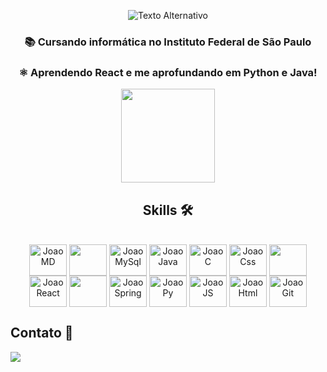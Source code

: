 <p align="center">
  <img src="https://imgur.com/pp6KbPW.gif" alt="Texto Alternativo">
</p>

<h3 align="center">📚 Cursando informática no Instituto Federal de São Paulo</h3> 
<h3 align="center">⚛ Aprendendo React e me aprofundando em Python e Java!
<br></h3>



<div align="center">
  <a href="https://github.com/JoaoAHaupt">
    <img height="150em" src="https://github-readme-stats.vercel.app/api/top-langs/?username=JoaoAHaupt&layout=compact&langs_count=7&theme=dracula"/>
  </a>
  <h2>Skills 🛠</h2> 
<div style="display: inline_block"><br>
  <img align="center" alt="JoaoMD" height="50" width="60" src="https://cdn.jsdelivr.net/gh/devicons/devicon@latest/icons/markdown/markdown-original.svg" />
  <img  align="center"  height="50" width="60" src="https://cdn.jsdelivr.net/gh/devicons/devicon@latest/icons/mariadb/mariadb-original-wordmark.svg" />
  <img align="center" alt="JoaoMySql"  height="50" width="60" src="https://cdn.jsdelivr.net/gh/devicons/devicon/icons/mysql/mysql-original-wordmark.svg" />
  <img align="center" alt="JoaoJava"  height="50" width="60"  src="https://cdn.jsdelivr.net/gh/devicons/devicon/icons/java/java-original.svg" />
  <img align="center" alt="JoaoC"  height="50" width="60"  src="https://cdn.jsdelivr.net/gh/devicons/devicon/icons/c/c-original.svg" />
  <img align="center" alt="JoaoCss"  height="50" width="60" src="https://cdn.jsdelivr.net/gh/devicons/devicon/icons/css3/css3-original-wordmark.svg" />
  <img align="center" height="50" width="60" src="https://cdn.jsdelivr.net/gh/devicons/devicon@latest/icons/sqlite/sqlite-original.svg" />
  <img align="center" alt="JoaoReact"  height="50" width="60" src="https://cdn.jsdelivr.net/gh/devicons/devicon/icons/react/react-original.svg" />
  <img align="center"   height="50" width="60" src="https://cdn.jsdelivr.net/gh/devicons/devicon@latest/icons/mongodb/mongodb-original.svg" />
  <img align="center" alt="JoaoSpring"  height="50" width="60" src="https://cdn.jsdelivr.net/gh/devicons/devicon/icons/spring/spring-original.svg" />
  <img align="center" alt="JoaoPy"  height="50" width="60" src="https://cdn.jsdelivr.net/gh/devicons/devicon@latest/icons/python/python-plain.svg" />
  <img align="center" alt="JoaoJS"  height="50" width="60" src="https://cdn.jsdelivr.net/gh/devicons/devicon/icons/javascript/javascript-original.svg" />
  <img align="center" alt="JoaoHtml"  height="50" width="60"  src="https://cdn.jsdelivr.net/gh/devicons/devicon/icons/html5/html5-original-wordmark.svg" />
  <img align="center" alt="JoaoGit"  height="50" width="60"  src="https://cdn.jsdelivr.net/gh/devicons/devicon/icons/git/git-original.svg" />
</div>

</div>







## Contato 📱
  <a href = "mailto:joao.haupt.profissional@gmail.com"><img src="https://img.shields.io/badge/-Gmail-%23333?style=for-the-badge&logo=gmail" target="_blank"></a>




